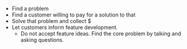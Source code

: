 - Find a problem
- Find a customer willing to pay for a solution to that
- Solve that problem and collect $
- Let customers inform feature development.
	- Do not accept feature ideas. Find the core problem by talking and asking questions.